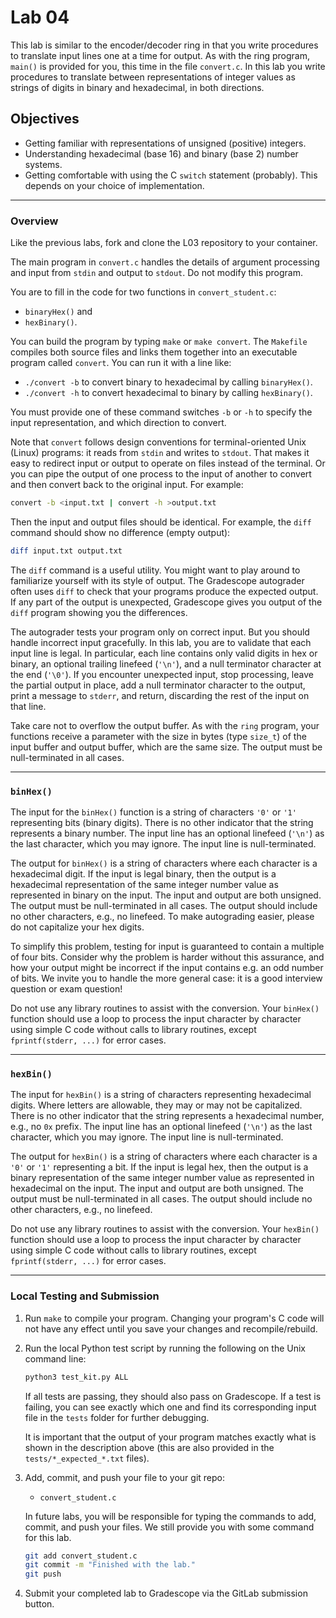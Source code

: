# Lab 04

This lab is similar to the encoder/decoder ring in that you write procedures to
translate input lines one at a time for output.  As with the ring program,
`main()` is provided for you, this time in the file `convert.c`. In this lab you
write procedures to translate between representations of integer values as
strings of digits in binary and hexadecimal, in both directions.

## Objectives

- Getting familiar with representations of unsigned (positive) integers.
- Understanding hexadecimal (base 16) and binary (base 2) number systems.
- Getting comfortable with using the C `switch` statement (probably). This
  depends on your choice of implementation.

---

### Overview

Like the previous labs, fork and clone the L03 repository to your container.

The main program in `convert.c` handles the details of argument processing and
input from `stdin` and output to `stdout`. Do not modify this program.

You are to fill in the code for two functions in `convert_student.c`:

* `binaryHex()` and 
* `hexBinary()`. 

You can build the program by typing `make` or `make convert`. The `Makefile`
compiles both source files and links them together into an executable program
called `convert`.  You can run it with a line like:

* `./convert -b` to convert binary to hexadecimal by calling `binaryHex()`.
* `./convert -h` to convert hexadecimal to binary by calling `hexBinary()`.

You must provide one of these command switches `-b` or `-h` to specify the input
representation, and which direction to convert.

Note that `convert` follows design conventions for terminal-oriented Unix
(Linux) programs: it reads from `stdin` and writes to `stdout`.  That makes it
easy to redirect input or output to operate on files instead of the terminal.
Or you can pipe the output of one process to the input of another to convert and
then convert back to the original input. For example:

```bash
convert -b <input.txt | convert -h >output.txt
```

Then the input and output files should be identical. For example, the `diff`
command should show no difference (empty output):

```bash
diff input.txt output.txt
```

The `diff` command is a useful utility.  You might want to play around to
familiarize yourself with its style of output. The Gradescope autograder often
uses `diff` to check that your programs produce the expected output. If any part
of the output is unexpected, Gradescope gives you output of the `diff` program
showing you the differences. 

The autograder tests your program only on correct input.  But you should handle
incorrect input gracefully. In this lab, you are to validate that each input
line is legal.  In particular, each line contains only valid digits in hex or
binary, an optional trailing linefeed (`'\n'`), and a null terminator character
at the end (`'\0'`). If you encounter unexpected input, stop processing, leave
the partial output in place, add a null terminator character to the output,
print a message to `stderr`, and return, discarding the rest of the input on
that line.

Take care not to overflow the output buffer.  As with the `ring` program, your
functions receive a parameter with the size in bytes (type `size_t`) of the
input buffer and output buffer, which are the same size.  The output must be
null-terminated in all cases.

---

### `binHex()`

The input for the `binHex()` function is a string of characters `'0'` or `'1'`
representing bits (binary digits). There is no other indicator that the string
represents a binary number.  The input line has an optional linefeed (`'\n'`) as
the last character, which you may ignore.  The input line is null-terminated.

The output for `binHex()` is a string of characters where each character is a
hexadecimal digit. If the input is legal binary, then the output is a
hexadecimal representation of the same integer number value as represented in
binary on the input.    The input and output are both unsigned.  The output must
be null-terminated in all cases.  The output should include no other characters,
e.g., no linefeed.  To make autograding easier, please do not capitalize your
hex digits.

To simplify this problem, testing for input is guaranteed to contain a multiple
of four bits.  Consider why the problem is harder without this assurance, and
how your output might be incorrect if the input contains e.g. an odd number of
bits.  We invite you to handle the more general case: it is a good interview
question or exam question!

Do not use any library routines to assist with the conversion.  Your `binHex()`
function should use a loop to process the input character by character using
simple C code without calls to library routines, except `fprintf(stderr, ...)`
for error cases.

---

### `hexBin()`

The input for `hexBin()` is a string of characters representing hexadecimal
digits.  Where letters are allowable, they may or may not be capitalized.  There
is no other indicator that the string represents a hexadecimal number, e.g., no
`0x` prefix.  The input line has an optional linefeed  (`'\n'`) as the last
character, which you may ignore.  The input line is null-terminated.

The output for `hexBin()` is a string of characters where each character is a
`'0'` or `'1'` representing a bit. If the input is legal hex, then the output is
a binary representation of the same integer number value as represented in
hexadecimal on the input. The input and output are both unsigned. The output
must be null-terminated in all cases. The output should include no other
characters, e.g., no linefeed. 

Do not use any library routines to assist with the conversion.  Your `hexBin()`
function should use a loop to process the input character by character using
simple C code without calls to library routines, except `fprintf(stderr, ...)`
for error cases. 

---

### Local Testing and Submission

1. Run `make` to compile your program. Changing your program's C code will not
   have any effect until you save your changes and recompile/rebuild.

2. Run the local Python test script by running the following on the Unix command
   line:
   ```bash
   python3 test_kit.py ALL
   ```
   If all tests are passing, they should also pass on Gradescope. If a test is
   failing, you can see exactly which one and find its corresponding input file
   in the `tests` folder for further debugging.

   It is important that the output of your program matches exactly what is shown
   in the description above (this are also provided in the
   `tests/*_expected_*.txt` files).

4. Add, commit, and push your file to your git repo:

   * `convert_student.c`

   In future labs, you will be responsible for typing the commands to add,
   commit, and push your files. We still provide you with some command for this
   lab.

   ```bash
   git add convert_student.c
   git commit -m "Finished with the lab."
   git push
   ```

5. Submit your completed lab to Gradescope via the GitLab submission button.
